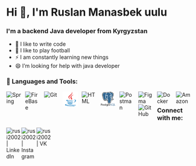 # Hi 👋, I'm Ruslan Manasbek uulu

### I'm a backend Java developer from Kyrgyzstan
- 💪 I like to write code
-  🥅 I like to play football
- ⚡ I am constantly learning new things
- 😄 I’m looking for help with java developer


### 🧰 Languages and Tools:
[<img align="left" alt="Spring" width="40px" style="padding-right:10px;" src="https://javabeat.net/wp-content/uploads/2015/06/spring-logo.png" />][spring]
[<img align="left" alt="FireBase" width="40px" style="padding-right:10px;" src="https://d1muf25xaso8hp.cloudfront.net/https%3A%2F%2Fmeta-l.cdn.bubble.io%2Ff1678214001507x239515035225292830%2F1_ti5CnGh_T4Kqy5aCTLJRcg.png?w=&h=&auto=compress&dpr=1&fit=max" />][firebase]
[<img align="left" alt="Git" width="40px" style="padding-right:10px;" src="https://cdn.jsdelivr.net/gh/devicons/devicon/icons/git/git-original.svg" />][git]
[<img align="left" alt="Java" width="40px" style="padding-right:10px;" src="https://raw.githubusercontent.com/devicons/devicon/master/icons/java/java-original.svg" />][java]
[<img align="left" alt="HTML" width="40px" style="padding-right:10px;" src="https://cdn.jsdelivr.net/gh/devicons/devicon/icons/html5/html5-plain.svg" />][html]
[<img align="left" alt="PostgreSQL" width="40px" style="padding-right:10px;" src="https://raw.githubusercontent.com/devicons/devicon/master/icons/postgresql/postgresql-original-wordmark.svg" />][postgresql]
[<img align="left" alt="Postman" width="40px"  style="padding-right:10px;" src="https://cdn.worldvectorlogo.com/logos/postman.svg" />][postman]
[<img align="left" alt="Figma" width="40px" style="padding-right:10px;" src="https://logospng.org/download/figma/figma-2048.png" />][figma]
[<img align="left" alt="Docker" width="40px" style="padding-right:10px;" src="https://stickersllamita.com/wp-content/uploads/2022/02/Docker-logo-3.png" />][docker]
[<img align="left" alt="Amazon" width="40px" style="padding-right:10px;" src="https://upload.wikimedia.org/wikipedia/commons/thumb/9/93/Amazon_Web_Services_Logo.svg/1200px-Amazon_Web_Services_Logo.svg.png" />][amazon]
[<img align="left" alt="GitHub" width="40px" style="padding-right:10px;" src="https://cdn.jsdelivr.net/gh/devicons/devicon/icons/github/github-original.svg" />][github]

<br />


### Connect with me:
[<img align="left" alt="rusi2002 | LinkedIn" width="40px" src="https://upload.wikimedia.org/wikipedia/commons/thumb/c/ca/LinkedIn_logo_initials.png/480px-LinkedIn_logo_initials.png" />][linkedin]
[<img align="left" alt="rusi2002 | Instagram" width="40px" src="https://static.vecteezy.com/system/resources/previews/023/986/555/original/instagram-logo-instagram-logo-transparent-instagram-icon-transparent-free-free-png.png" />][instagram]
[<img align="left" alt="rusi2002 | VK" width="40px" src="https://upload.wikimedia.org/wikipedia/commons/thumb/b/bc/VK_logo.svg/2048px-VK_logo.svg.png" />][vk]

<br />

[linkedin]: https://www.linkedin.com/in/rusi-kg-810180292/
[instagram]: https://www.instagram.com/rusi__official__/
[vk]: https://vk.com/id637811496
[spring]: https://spring.io/
[firebase]: https://firebase.google.com/
[git]: https://git-scm.com/
[java]: https://www.java.com/ru/
[html]: https://html.com/
[postgresql]: https://www.postgresql.org/
[postman]: https://www.postman.com/
[figma]: https://www.figma.com/files/recents-and-sharing/recently-viewed?fuid=1258717312990067375
[docker]: https://www.docker.com/
[amazon]: https://aws.amazon.com/ru/
[github]: https://github.com/rusi2002
